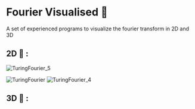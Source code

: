 # Fourier Visualised :satellite:
A set of experienced programs to visualize the fourier transform in 2D and 3D

## 2D :black_square_button: :

![TuringFourier_5](https://user-images.githubusercontent.com/69701088/182153550-094abf89-a209-49d9-928e-173486baf28a.gif)

![TuringFourier](https://user-images.githubusercontent.com/69701088/182149656-a66916e0-1eca-488a-90d1-e3e12fdd4f5e.gif)
![TuringFourier_4](https://user-images.githubusercontent.com/69701088/182152251-5e62ca1c-aecd-48f8-a7f1-c9484269d491.gif)



## 3D :white_square_button: :
